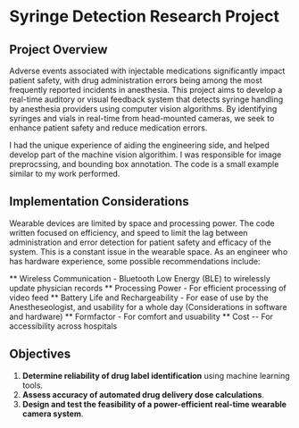 
# Syringe Detection Research Project

## Project Overview

Adverse events associated with injectable medications significantly impact patient safety, with drug administration errors being among the most frequently reported incidents in anesthesia. This project aims to develop a real-time auditory or visual feedback system that detects syringe handling by anesthesia providers using computer vision algorithms. By identifying syringes and vials in real-time from head-mounted cameras, we seek to enhance patient safety and reduce medication errors.

I had the unique experience of aiding the engineering side, and helped develop part of the machine vision algorithim. I was responsible for image preprocssing, and bounding box annotation. The code is a small example similar to my work performed.

## Implementation Considerations

Wearable devices are limited by space and processing power. The code written focused on efficiency, and speed to limit the lag between administration and error detection for patient safety and efficacy of the system. This is a constant issue in the wearable space. As an engineer who has hardware experience, some possible recommendations include:

** Wireless Communication - Bluetooth Low Energy (BLE) to wirelessly update physician records
** Processing Power - For efficient processing of video feed
** Battery Life and Rechargeability - For ease of use by the Anestheseologist, and usability for a whole day (Considerations in software and hardware)
** Formfactor - For comfort and usuability
** Cost -- For accessibility across hospitals


## Objectives

1. **Determine reliability of drug label identification** using machine learning tools.
2. **Assess accuracy of automated drug delivery dose calculations**.
3. **Design and test the feasibility of a power-efficient real-time wearable camera system**.

